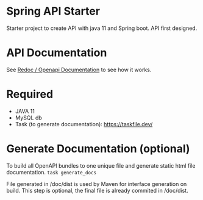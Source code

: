 # Spring API Starter

Starter project to create API with java 11 and Spring boot. API first designed. 

# API Documentation

See [Redoc / Openapi Documentation](https://remyranger.github.io/spring-api-starter/) to see how it works.

# Required

* JAVA 11
* MySQL db
* Task (to generate documentation): https://taskfile.dev/

# Generate Documentation (optional)

To build all OpenAPI bundles to one unique file and generate static html file documentation.
`task generate_docs`

File generated in /doc/dist is used by Maven for interface generation on build.
This step is optional, the final file is already commited in /doc/dist.